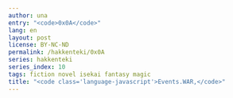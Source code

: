 ```yaml
---
author: una
entry: "<code>0x0A</code>"
lang: en
layout: post
license: BY-NC-ND
permalink: /hakkenteki/0x0A
series: hakkenteki
series_index: 10
tags: fiction novel isekai fantasy magic
title: "<code class='language-javascript'>Events.WAR,</code>"
---
```


